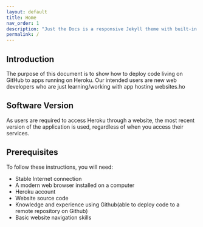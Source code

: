 ```yaml
---
layout: default
title: Home
nav_order: 1
description: "Just the Docs is a responsive Jekyll theme with built-in search that is easily customizable and hosted on GitHub Pages."
permalink: /
---
```


## Introduction
The purpose of this document is to show how to deploy code living on GitHub to apps running on Heroku. Our intended users are new web developers who are just learning/working with app hosting websites.ho

## Software Version
As users are required to access Heroku through a website, the most recent version of the application is used, regardless of when you access their services.

## Prerequisites
To follow these instructions, you will need:
- Stable Internet connection
- A modern web browser installed on a computer
- Heroku account
- Website source code
- Knowledge and experience using Github(able to deploy code to a remote repository on Github)
- Basic website navigation skills

